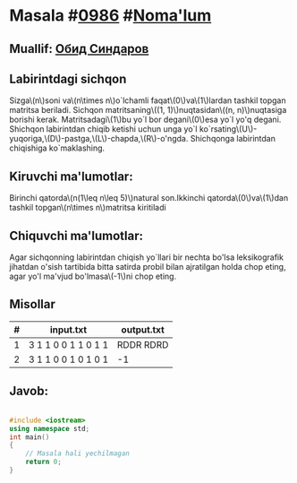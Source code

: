 
<h1>Masala #<a href="https://robocontest.uz/tasks/0986">0986</a> #<a href="https://robocontest.uz/tasks?category=1">Noma'lum</a></h1>
<h2> Muallif: <a href="https://robocontest.uz/profile/thecr4sh">Обид Синдаров</a></h2>
<h2>Labirintdagi sichqon</h2>
<p>Sizga\(n\)soni va\(n\times n\)o`lchamli faqat\(0\)va\(1\)lardan tashkil topgan matritsa beriladi. Sichqon matritsaning\((1, 1)\)nuqtasidan\((n, n)\)nuqtasiga borishi kerak. Matritsadagi\(1\)bu yo`l bor degani\(0\)esa yo`l yo'q degani. Shichqon labirintdan chiqib ketishi uchun unga yo`l ko`rsating\(U\)-yuqoriga,\(D\)-pastga,\(L\)-chapda,\(R\)-o'ngda. Shichqonga labirintdan chiqishiga ko`maklashing.</p>
<h2>Kiruvchi ma'lumotlar:</h2>
<p>Birinchi qatorda\(n(1\leq n\leq 5)\)natural son.Ikkinchi qatorda\(0\)va\(1\)dan tashkil topgan\(n\times n\)matritsa kiritiladi</p>
<h2>Chiquvchi ma'lumotlar:</h2>
<p>Agar sichqonning labirintdan chiqish yo`llari bir nechta bo'lsa leksikografik jihatdan o'sish tartibida bitta satirda probil bilan ajratilgan holda chop eting, agar yo'l ma'vjud bo'lmasa\(-1\)ni chop eting.</p>
<h2>Misollar</h2>
<table>
    <thead>
        <tr>
            <th>#</th>
            <th>input.txt</th>
            <th>output.txt</th>
        </tr>
    </thead>
    <tbody>
            <tr>
                <td>1</td>
                <td>3
1 1 0
0 1 1
0 1 1</td>
                <td>RDDR RDRD</td>
            </tr>
            <tr>
                <td>2</td>
                <td>3
1 1 0
0 1 0
1 0 1</td>
                <td>-1</td>
            </tr>
    </tbody>
    </table>
    
<h2>Javob:</h2>

######
```cpp
#include <iostream>
using namespace std;
int main()
{
    // Masala hali yechilmagan
    return 0;
}
```
